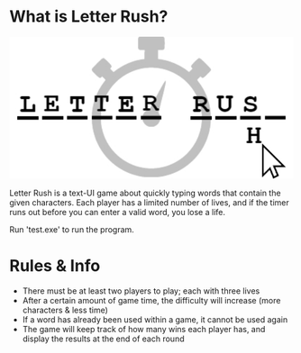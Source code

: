 # What is Letter Rush?

<img src="https://github.com/danielvnguyen/LetterRush/blob/main/letterrush_img.jpg" width="600">

Letter Rush is a text-UI game about quickly typing words that contain
the given characters. Each player has a limited number of lives,
and if the timer runs out before you can enter a valid word,
you lose a life.

Run 'test.exe' to run the program.

# Rules & Info
- There must be at least two players to play; each with three lives
- After a certain amount of game time, the difficulty will increase (more characters & less time)
- If a word has already been used within a game, it cannot be used again
- The game will keep track of how many wins each player has, and display the results at the end of each round
